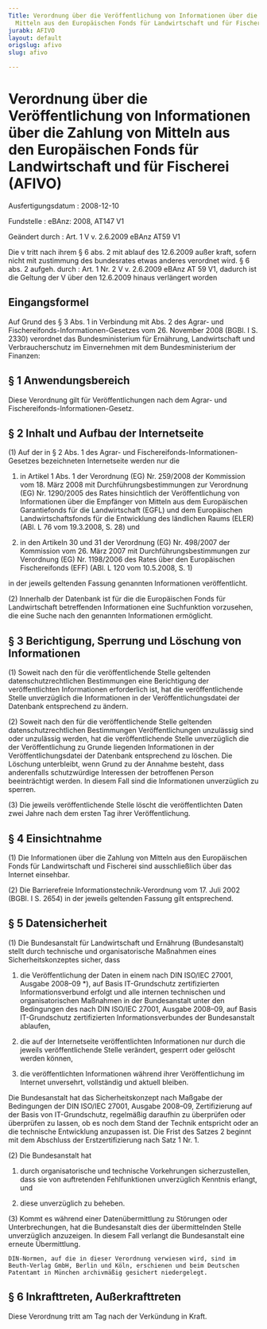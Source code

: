 ```yaml
---
Title: Verordnung über die Veröffentlichung von Informationen über die Zahlung von
  Mitteln aus den Europäischen Fonds für Landwirtschaft und für Fischerei
jurabk: AFIVO
layout: default
origslug: afivo
slug: afivo

---
```


# Verordnung über die Veröffentlichung von Informationen über die Zahlung von Mitteln aus den Europäischen Fonds für Landwirtschaft und für Fischerei (AFIVO)

Ausfertigungsdatum
:   2008-12-10

Fundstelle
:   eBAnz: 2008, AT147 V1

Geändert durch
:   Art. 1 V v. 2.6.2009 eBAnz AT59 V1

Die v tritt nach ihrem § 6 abs. 2 mit ablauf des 12.6.2009 außer kraft, sofern nicht mit zustimmung des bundesrates etwas anderes verordnet wird. § 6 abs. 2 aufgeh. durch
:   Art. 1 Nr. 2 V v. 2.6.2009 eBAnz AT 59 V1, dadurch ist die Geltung der V über den 12.6.2009 hinaus verlängert worden

## Eingangsformel

Auf Grund des § 3 Abs. 1 in Verbindung mit Abs. 2 des Agrar- und
Fischereifonds-Informationen-Gesetzes vom 26. November 2008 (BGBl. I
S. 2330) verordnet das Bundesministerium für Ernährung, Landwirtschaft
und Verbraucherschutz im Einvernehmen mit dem Bundesministerium der
Finanzen:

## § 1 Anwendungsbereich

Diese Verordnung gilt für Veröffentlichungen nach dem Agrar- und
Fischereifonds-Informationen-Gesetz.

## § 2 Inhalt und Aufbau der Internetseite

(1) Auf der in § 2 Abs. 1 des Agrar- und Fischereifonds-Informationen-
Gesetzes bezeichneten Internetseite werden nur die

1.  in Artikel 1 Abs. 1 der Verordnung (EG) Nr. 259/2008 der Kommission
    vom 18. März 2008 mit Durchführungsbestimmungen zur Verordnung (EG)
    Nr. 1290/2005 des Rates hinsichtlich der Veröffentlichung von
    Informationen über die Empfänger von Mitteln aus dem Europäischen
    Garantiefonds für die Landwirtschaft (EGFL) und dem Europäischen
    Landwirtschaftsfonds für die Entwicklung des ländlichen Raums (ELER)
    (ABl. L 76 vom 19.3.2008, S. 28) und


2.  in den Artikeln 30 und 31 der Verordnung (EG) Nr. 498/2007 der
    Kommission vom 26. März 2007 mit Durchführungsbestimmungen zur
    Verordnung (EG) Nr. 1198/2006 des Rates über den Europäischen
    Fischereifonds (EFF) (ABl. L 120 vom 10.5.2008, S. 1)



in der jeweils geltenden Fassung genannten Informationen
veröffentlicht.

(2) Innerhalb der Datenbank ist für die die Europäischen Fonds für
Landwirtschaft betreffenden Informationen eine Suchfunktion
vorzusehen, die eine Suche nach den genannten Informationen
ermöglicht.

## § 3 Berichtigung, Sperrung und Löschung von Informationen

(1) Soweit nach den für die veröffentlichende Stelle geltenden
datenschutzrechtlichen Bestimmungen eine Berichtigung der
veröffentlichten Informationen erforderlich ist, hat die
veröffentlichende Stelle unverzüglich die Informationen in der
Veröffentlichungsdatei der Datenbank entsprechend zu ändern.

(2) Soweit nach den für die veröffentlichende Stelle geltenden
datenschutzrechtlichen Bestimmungen Veröffentlichungen unzulässig sind
oder unzulässig werden, hat die veröffentlichende Stelle unverzüglich
die der Veröffentlichung zu Grunde liegenden Informationen in der
Veröffentlichungsdatei der Datenbank entsprechend zu löschen. Die
Löschung unterbleibt, wenn Grund zu der Annahme besteht, dass
anderenfalls schutzwürdige Interessen der betroffenen Person
beeinträchtigt werden. In diesem Fall sind die Informationen
unverzüglich zu sperren.

(3) Die jeweils veröffentlichende Stelle löscht die veröffentlichten
Daten zwei Jahre nach dem ersten Tag ihrer Veröffentlichung.

## § 4 Einsichtnahme

(1) Die Informationen über die Zahlung von Mitteln aus den
Europäischen Fonds für Landwirtschaft und Fischerei sind
ausschließlich über das Internet einsehbar.

(2) Die Barrierefreie Informationstechnik-Verordnung vom 17. Juli 2002
(BGBl. I S. 2654) in der jeweils geltenden Fassung gilt entsprechend.

## § 5 Datensicherheit

(1) Die Bundesanstalt für Landwirtschaft und Ernährung (Bundesanstalt)
stellt durch technische und organisatorische Maßnahmen eines
Sicherheitskonzeptes sicher, dass

1.  die Veröffentlichung der Daten in einem nach DIN ISO/IEC 27001,
    Ausgabe 2008–09 \*), auf Basis IT-Grundschutz zertifizierten
    Informationsverbund erfolgt und alle internen technischen und
    organisatorischen Maßnahmen in der Bundesanstalt unter den Bedingungen
    des nach DIN ISO/IEC 27001, Ausgabe 2008–09, auf Basis IT-Grundschutz
    zertifizierten Informationsverbundes der Bundesanstalt ablaufen,


2.  die auf der Internetseite veröffentlichten Informationen nur durch die
    jeweils veröffentlichende Stelle verändert, gesperrt oder gelöscht
    werden können,


3.  die veröffentlichten Informationen während ihrer Veröffentlichung im
    Internet unversehrt, vollständig und aktuell bleiben.



Die Bundesanstalt hat das Sicherheitskonzept nach Maßgabe der
Bedingungen der DIN ISO/IEC 27001, Ausgabe 2008–09, Zertifizierung auf
der Basis von IT-Grundschutz, regelmäßig daraufhin zu überprüfen oder
überprüfen zu lassen, ob es noch dem Stand der Technik entspricht oder
an die technische Entwicklung anzupassen ist. Die Frist des Satzes 2
beginnt mit dem Abschluss der Erstzertifizierung nach Satz 1 Nr. 1.

(2) Die Bundesanstalt hat

1.  durch organisatorische und technische Vorkehrungen sicherzustellen,
    dass sie von auftretenden Fehlfunktionen unverzüglich Kenntnis
    erlangt, und


2.  diese unverzüglich zu beheben.




(3) Kommt es während einer Datenübermittlung zu Störungen oder
Unterbrechungen, hat die Bundesanstalt dies der übermittelnden Stelle
unverzüglich anzuzeigen. In diesem Fall verlangt die Bundesanstalt
eine erneute Übermittlung.

    DIN-Normen, auf die in dieser Verordnung verwiesen wird, sind im
    Beuth-Verlag GmbH, Berlin und Köln, erschienen und beim Deutschen
    Patentamt in München archivmäßig gesichert niedergelegt.
[^FN1_BJNR614700008BJNE000601377]: 

## § 6 Inkrafttreten, Außerkrafttreten

Diese Verordnung tritt am Tag nach der Verkündung in Kraft.

